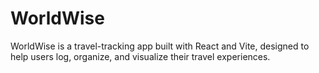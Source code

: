 # WorldWise
WorldWise is a travel-tracking app built with React and Vite, designed to help users log, organize, and visualize their travel experiences. 
